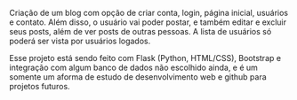   Criação de um blog com opção de criar conta, login, página inicial, usuários e contato. Além disso,
o usuário vai poder postar, e também editar e excluir seus posts, além de ver posts de outras
pessoas. A lista de usuários só poderá ser vista por usuários logados.

  Esse projeto está sendo feito com Flask (Python, HTML/CSS), Bootstrap e integração com algum banco
de dados não escolhido ainda, e é um somente um aforma de estudo de desenvolvimento web e github
para projetos futuros.
